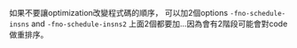 如果不要讓optimization改變程式碼的順序，
可以加2個options
`-fno-schedule-insns` and `-fno-schedule-insns2`
上面2個都要加...因為會有2階段可能會對code做重排序。
